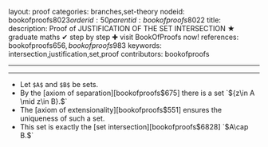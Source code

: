 layout: proof
categories: branches,set-theory
nodeid: bookofproofs$8023
orderid: 50
parentid: bookofproofs$8022
title: 
description:  Proof of JUSTIFICATION OF THE SET INTERSECTION &#9733; graduate maths &#10004; step by step &#10010; visit BookOfProofs now!
references: bookofproofs$656,bookofproofs$983
keywords: intersection,justification,set,proof
contributors: bookofproofs

---


---

* Let `$A$` and `$B$` be sets.
* By the [axiom of separation][bookofproofs$675] there is a set `$\{z\in A \mid z\in B\}.$`
* The [axiom of extensionality][bookofproofs$551] ensures the uniqueness of such a set.
* This set is exactly the [set intersection][bookofproofs$6828] `$A\cap B.$`
